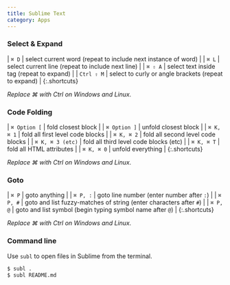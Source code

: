 ```yaml
---
title: Sublime Text
category: Apps
---
```


### Select & Expand

| `⌘ D`       | select current word (repeat to include next instance of word) |
| `⌘ L`       | select current line (repeat to include next line) |
| `⌘ ⇧ A`    | select text inside tag (repeat to expand) |
| `Ctrl ⇧ M`  | select to curly or angle brackets (repeat to expand) |
{:.shortcuts}

_Replace ⌘ with Ctrl on Windows and Linux._

### Code Folding

| `⌘ Option [`       | fold closest block |
| `⌘ Option ]`       | unfold closest block |
| `⌘ K, ⌘ 1`        | fold all first level code blocks |
| `⌘ K, ⌘ 2`        | fold all second level code blocks |
| `⌘ K, ⌘ 3 (etc)`  | fold all third level code blocks (etc) |
| `⌘ K, ⌘ T`        | fold all HTML attributes |
| `⌘ K, ⌘ 0`        | unfold everything |
{:.shortcuts}

_Replace ⌘ with Ctrl on Windows and Linux._

### Goto

| `⌘ P`         | goto anything |
| `⌘ P, :`      | goto line number (enter number after `:`) |
| `⌘ P, #`      | goto and list fuzzy-matches of string (enter characters after `#`) |
| `⌘ P, @`      | goto and list symbol (begin typing symbol name after `@`) |
{:.shortcuts}

_Replace ⌘ with Ctrl on Windows and Linux._

### Command line
Use `subl` to open files in Sublime from the terminal.

```sh
$ subl .
$ subl README.md
```
